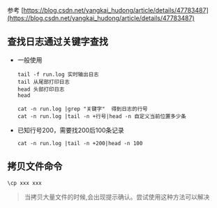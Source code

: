 
参考 [https://blog.csdn.net/yangkai_hudong/article/details/47783487](https://blog.csdn.net/yangkai_hudong/article/details/47783487)

## 查找日志通过关键字查找

- 一般使用
  
  ```
  tail -f run.log 实时输出日志
  tail 从尾部打印日志
  head 头部打印日志
  head 
  ```
  
  ```
  cat -n run.log |grep "关键字"  得到日志的行号
  cat -n run.log |tail -n +行号|head -n 自定义当前位置多少条
  ```
- 已知行号200，需要找200后100条记录
  
  ```
  cat -n run.log |tail -n +200|head -n 100
  ```


## 拷贝文件命令
```shell script
\cp xxx xxx
```
> 当拷贝大量文件的时候,会出现提示确认。尝试使用这种方法可以解决
